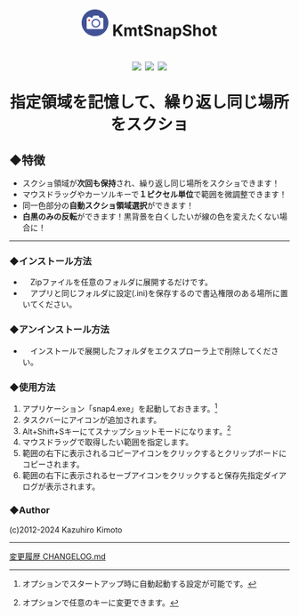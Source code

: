 <h1 align="center">

![](docs/snap4logo.png) KmtSnapShot

![](https://img.shields.io/badge/version-v4.1.0-green)
![](https://img.shields.io/github/repo-size/kaz-tezza/snap4)
![](https://img.shields.io/badge/Author-kaztezza-blue)

指定領域を記憶して、繰り返し同じ場所をスクショ

</h1>
<p></p>


## ◆特徴

-  スクショ領域が**次回も保持**され、繰り返し同じ場所をスクショできます！
-  マウスドラッグやカーソルキーで**１ピクセル単位**で範囲を微調整できます！
-  同一色部分の**自動スクショ領域選択**ができます！
-  **白黒のみの反転**ができます！黒背景を白くしたいが線の色を変えたくない場合に！


--------------

### ◆インストール方法
-  　Zipファイルを任意のフォルダに展開するだけです。<br>
-  　アプリと同じフォルダに設定(.ini)を保存するので書込権限のある場所に置いてください。


### ◆アンインストール方法
-  　インストールで展開したフォルダをエクスプローラ上で削除してください。


### ◆使用方法
1. アプリケーション「snap4.exe」を起動しておきます。[^1]
2. タスクバーにアイコンが追加されます。
3. Alt+Shift+Sキーにてスナップショットモードになります。[^2]
4. マウスドラッグで取得したい範囲を指定します。
5. 範囲の右下に表示されるコピーアイコンをクリックするとクリップボードにコピーされます。
6. 範囲の右下に表示されるセーブアイコンをクリックすると保存先指定ダイアログが表示されます。

[^1]: オプションでスタートアップ時に自動起動する設定が可能です。
[^2]: オプションで任意のキーに変更できます。

### ◆Author
(c)2012-2024 Kazuhiro Kimoto

---
<a href="https://github.com/kaz-tezza/snap4/blob/master/docs/CHANGELOG.md">変更履歴 CHANGELOG.md</a>
